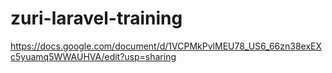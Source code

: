 # zuri-laravel-training
https://docs.google.com/document/d/1VCPMkPvlMEU78_US6_66zn38exEXc5yuamq5WWAUHVA/edit?usp=sharing
